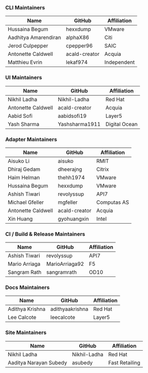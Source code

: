 ### CLI Maintainers

| Name                    | GitHub            | Affiliation |
| ----------------------- | ----------------- | ----------- |
| Hussaina Begum          | hexxdump          | VMware      |
| Aadhitya Amarendiran    | alphaX86          | Citi        |
| Jerod Culpepper         | cpepper96         | SAIC        |
| Antonette Caldwell      | acald-creator     | Acquia      |
| Matthieu Evrin          | lekaf974          | Independent |

### UI Maintainers

| Name                | GitHub                 | Affiliation |
| ------------------- | ---------------------- | ----------- |
| Nikhil Ladha        | Nikhil-Ladha           | Red Hat     |
| Antonette Caldwell  | acald-creator          | Acquia      |
| Aabid Sofi          | aabidsofi19            | Layer5      |
| Yash Sharma         | Yashsharma1911         | Digital Ocean |

### Adapter Maintainers

| Name                | GitHub        | Affiliation |
| ------------------- | ------------- | ----------- |
| Aisuko Li           | aisuko        | RMIT        |
| Dhiraj Gedam        | dheerajng     | Citrix      |
| Haim Helman         | thehh1974     | VMware      |
| Hussaina Begum      | hexxdump      | VMware      |
| Ashish Tiwari       | revolyssup    | API7        |
| Michael Gfeller     | mgfeller      | Computas AS |
| Antonette Caldwell  | acald-creator | Acquia      |
| Xin Huang           | gyohuangxin   | Intel       |

### CI / Build & Release Maintainers

| Name                  | GitHub             | Affiliation |
| --------------------- | ------------------ | ----------- |
| Ashish Tiwari         | revolyssup         | API7        |
| Mario Arriaga         | MarioArriaga92     | F5          |
| Sangram Rath          | sangramrath        | OD10        |

### Docs Maintainers

| Name              | GitHub          | Affiliation |
| ----------------- | --------------- | ----------- |
| Adithya Krishna   | adithyaakrishna | Red Hat     |
| Lee Calcote       | leecalcote      | Layer5      |

### Site Maintainers

| Name                    | GitHub       | Affiliation    |
| ----------------------  | -----------  | -------------- |
| Nikhil Ladha            | Nikhil-Ladha | Red Hat        |
| Aaditya Narayan Subedy  | asubedy      | Fast Retailing |
